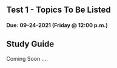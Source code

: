 ## Test 1 - Topics To Be Listed
#### Due: 09-24-2021 (Friday @ 12:00 p.m.)

## Study Guide

Coming Soon ....